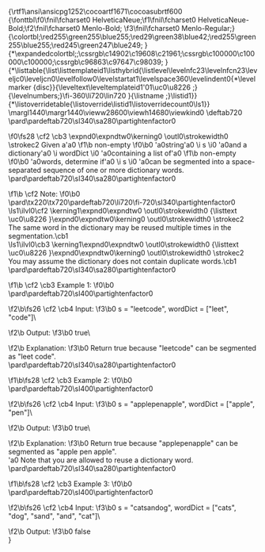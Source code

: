 {\rtf1\ansi\ansicpg1252\cocoartf1671\cocoasubrtf600
{\fonttbl\f0\fnil\fcharset0 HelveticaNeue;\f1\fnil\fcharset0 HelveticaNeue-Bold;\f2\fnil\fcharset0 Menlo-Bold;
\f3\fnil\fcharset0 Menlo-Regular;}
{\colortbl;\red255\green255\blue255;\red29\green38\blue42;\red255\green255\blue255;\red245\green247\blue249;
}
{\*\expandedcolortbl;;\cssrgb\c14902\c19608\c21961;\cssrgb\c100000\c100000\c100000;\cssrgb\c96863\c97647\c98039;
}
{\*\listtable{\list\listtemplateid1\listhybrid{\listlevel\levelnfc23\levelnfcn23\leveljc0\leveljcn0\levelfollow0\levelstartat1\levelspace360\levelindent0{\*\levelmarker \{disc\}}{\leveltext\leveltemplateid1\'01\uc0\u8226 ;}{\levelnumbers;}\fi-360\li720\lin720 }{\listname ;}\listid1}}
{\*\listoverridetable{\listoverride\listid1\listoverridecount0\ls1}}
\margl1440\margr1440\vieww28600\viewh14680\viewkind0
\deftab720
\pard\pardeftab720\sl340\sa280\partightenfactor0

\f0\fs28 \cf2 \cb3 \expnd0\expndtw0\kerning0
\outl0\strokewidth0 \strokec2 Given a\'a0
\f1\b non-empty
\f0\b0 \'a0string\'a0
\i s
\i0 \'a0and a dictionary\'a0
\i wordDict
\i0 \'a0containing a list of\'a0
\f1\b non-empty
\f0\b0 \'a0words, determine if\'a0
\i s
\i0 \'a0can be segmented into a space-separated sequence of one or more dictionary words.\
\pard\pardeftab720\sl340\sa280\partightenfactor0

\f1\b \cf2 Note:
\f0\b0 \
\pard\tx220\tx720\pardeftab720\li720\fi-720\sl340\partightenfactor0
\ls1\ilvl0\cf2 \kerning1\expnd0\expndtw0 \outl0\strokewidth0 {\listtext	\uc0\u8226 	}\expnd0\expndtw0\kerning0
\outl0\strokewidth0 \strokec2 The same word in the dictionary may be reused multiple times in the segmentation.\cb1 \
\ls1\ilvl0\cb3 \kerning1\expnd0\expndtw0 \outl0\strokewidth0 {\listtext	\uc0\u8226 	}\expnd0\expndtw0\kerning0
\outl0\strokewidth0 \strokec2 You may assume the dictionary does not contain duplicate words.\cb1 \
\pard\pardeftab720\sl340\sa280\partightenfactor0

\f1\b \cf2 \cb3 Example 1:
\f0\b0 \
\pard\pardeftab720\sl400\partightenfactor0

\f2\b\fs26 \cf2 \cb4 Input:
\f3\b0  s = "leetcode", wordDict = ["leet", "code"]\

\f2\b Output:
\f3\b0  true\

\f2\b Explanation:
\f3\b0  Return true because "leetcode" can be segmented as "leet code".\
\pard\pardeftab720\sl340\sa280\partightenfactor0

\f1\b\fs28 \cf2 \cb3 Example 2:
\f0\b0 \
\pard\pardeftab720\sl400\partightenfactor0

\f2\b\fs26 \cf2 \cb4 Input:
\f3\b0  s = "applepenapple", wordDict = ["apple", "pen"]\

\f2\b Output:
\f3\b0  true\

\f2\b Explanation:
\f3\b0  Return true because "applepenapple" can be segmented as "apple pen apple".\
\'a0            Note that you are allowed to reuse a dictionary word.\
\pard\pardeftab720\sl340\sa280\partightenfactor0

\f1\b\fs28 \cf2 \cb3 Example 3:
\f0\b0 \
\pard\pardeftab720\sl400\partightenfactor0

\f2\b\fs26 \cf2 \cb4 Input:
\f3\b0  s = "catsandog", wordDict = ["cats", "dog", "sand", "and", "cat"]\

\f2\b Output:
\f3\b0  false\
}